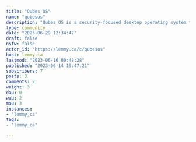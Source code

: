 ```yaml
---
title: "Qubes OS" 
name: "qubesos"
description: "Qubes OS is a security-focused desktop operating system that aims to provide security through isolation. Isolation is provided through the use of virtualization technology. This allows the segmentation of applications into secure virtual machines called qubes. Virtualization services in Qubes OS are provided by the Xen hypervisor."
type: community
date: "2023-06-29 12:34:47"
draft: false
nsfw: false
actor_id: "https://lemmy.ca/c/qubesos"
host: lemmy.ca
lastmod: "2023-06-16 00:48:28"
published: "2023-06-14 19:47:21"
subscribers: 7
posts: 3
comments: 2
weight: 3
dau: 0
wau: 2
mau: 3
instances:
- "lemmy_ca"
tags: 
- "lemmy_ca"

---
```

